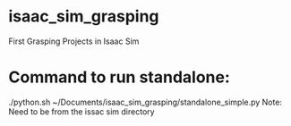 # isaac_sim_grasping
First Grasping Projects in Isaac Sim

# Command to run standalone:
 ./python.sh ~/Documents/isaac_sim_grasping/standalone_simple.py
Note: Need to be from the issac sim directory

